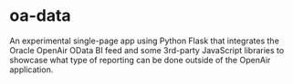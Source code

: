 oa-data
=======

An experimental single-page app using Python Flask that integrates the Oracle OpenAir OData BI feed and some 3rd-party JavaScript libraries to showcase what type of reporting can be done outside of the OpenAir application.